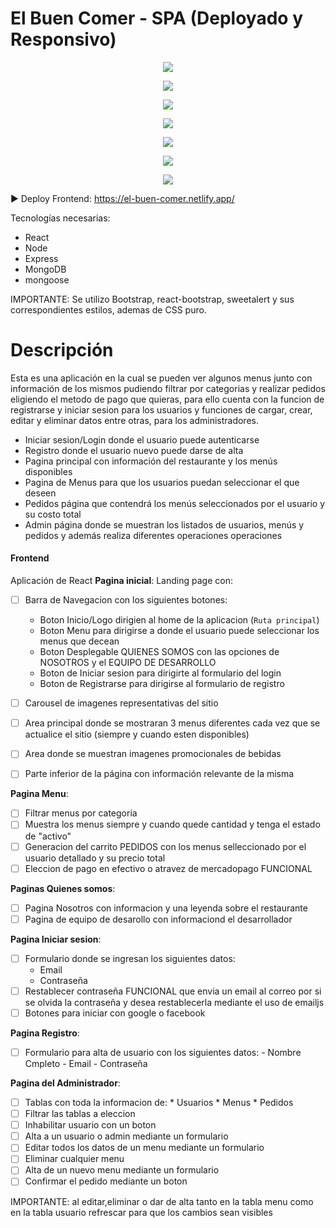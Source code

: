 # El Buen Comer  - SPA (Deployado y Responsivo)

<p align="center">
  <img src="./src/assets/img/Pagina/Home_1_.png"/>
</p>
<p align="center">
  <img src="./src/assets/img/Pagina/Home_2_.jpg"/>
</p>
<p align="center">
  <img src="./src/assets/img/Pagina/Menu_1_.jpg"/>
</p>
<p align="center">
  <img src="./src/assets/img/Pagina/Menu_2_.jpg"/>
</p>
<p align="center">
  <img src="./src/assets/img/Pagina/Login_.jpg"/>
</p>
<p align="center">
  <img src="./src/assets/img/Pagina/Registro_.jpg"/>
</p>
<p align="center">
  <img src="./src/assets/img/Pagina/Nosotros_.jpg"/>
</p>

► Deploy Frontend: https://el-buen-comer.netlify.app/

Tecnologías necesarias:
* React
* Node
* Express
* MongoDB
* mongoose

IMPORTANTE: Se utilizo Bootstrap, react-bootstrap, sweetalert y sus correspondientes estilos, ademas de CSS puro.

# Descripción
Esta es una aplicación en la cual se pueden ver algunos menus junto con información de los mismos pudiendo filtrar por categorias y realizar pedidos eligiendo el metodo de pago que quieras,
para ello cuenta con la funcion de registrarse y iniciar sesion para los usuarios y funciones de cargar, crear, editar y eliminar datos entre otras, para los administradores.

* Iniciar sesion/Login donde el usuario puede autenticarse
* Registro donde el usuario nuevo puede darse de alta
* Pagina principal con información del restaurante y los menús disponibles
* Pagina de Menus para que los usuarios puedan seleccionar el que deseen
* Pedidos página que contendrá los menús seleccionados por el usuario y su costo total
* Admin página donde se muestran los listados de usuarios, menús y pedidos y además realiza diferentes operaciones operaciones

#### Frontend

Aplicación de React
__Pagina inicial__: 
Landing page con:
- [ ] Barra de Navegacion con los siguientes botones:
  * Boton Inicio/Logo dirigien al home de la aplicacion (`Ruta principal`)
  * Boton Menu para dirigirse a donde el usuario puede seleccionar los menus que decean
  * Boton Desplegable QUIENES SOMOS con las opciones de NOSOTROS y el EQUIPO DE DESARROLLO
  * Boton de Iniciar sesion para dirigirte al formulario del login
  * Boton de Registrarse para dirigirse al formulario de registro
    
- [ ] Carousel de imagenes representativas del sitio
- [ ] Area principal donde se mostraran 3 menus diferentes cada vez que se actualice el sitio (siempre y cuando esten disponibles)
- [ ] Area donde se muestran imagenes promocionales de bebidas
- [ ] Parte inferior de la página con información relevante de la misma

__Pagina Menu__:
- [ ] Filtrar menus por categoria
- [ ] Muestra los menus siempre y cuando quede cantidad y tenga el estado de "activo"
- [ ] Generacion del carrito PEDIDOS con los menus selleccionado por el usuario detallado y su precio total
- [ ] Eleccion de pago en efectivo o atravez de mercadopago FUNCIONAL
   
__Paginas Quienes somos__:
 - [ ] Pagina Nosotros con informacion y una leyenda sobre el restaurante
 - [ ] Pagina de equipo de desarollo con informaciond el desarrollador
   
__Pagina Iniciar sesion__:
 - [ ] Formulario donde se ingresan los siguientes datos:
     * Email
     * Contraseña
 - [ ] Restablecer contraseña FUNCIONAL que envia un email al correo por si se olvida la contraseña y desea restablecerla mediante el uso de emailjs
 - [ ] Botones para iniciar con google o facebook 
 
__Pagina Registro__:
- [ ] Formulario para alta de usuario con los siguientes datos:
      - Nombre Cmpleto
      - Email
      - Contraseña
      
__Pagina del Administrador__:
- [ ] Tablas con toda la informacion de:
      * Usuarios
      * Menus
      * Pedidos
- [ ] Filtrar las tablas a eleccion
- [ ] Inhabilitar usuario con un boton
- [ ] Alta a un usuario o admin mediante un formulario
- [ ] Editar todos los datos de un menu mediante un formulario
- [ ] Eliminar cualquier menu
- [ ] Alta de un nuevo menu mediante un formulario
- [ ] Confirmar el pedido mediante un boton

 IMPORTANTE: al editar,eliminar o dar de alta tanto en la tabla menu como en la tabla usuario refrescar para que los cambios sean visibles     


